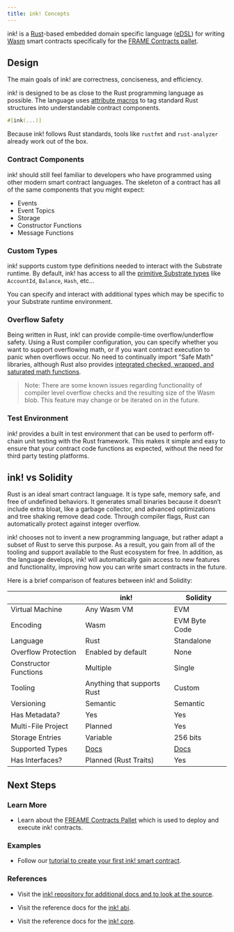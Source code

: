 ```yaml
---
title: ink! Concepts
---
```


ink! is a [Rust](https://www.rust-lang.org/)-based embedded domain specific language
([eDSL](https://wiki.haskell.org/Embedded_domain_specific_language)) for writing
[Wasm](https://webassembly.org/) smart contracts specifically for the
[FRAME Contracts pallet](contracts-pallet).

## Design

The main goals of ink! are correctness, conciseness, and efficiency.

ink! is designed to be as close to the Rust programming language as possible. The language uses
[attribute macros](https://doc.rust-lang.org/reference/procedural-macros.html#attribute-macros) to
tag standard Rust structures into understandable contract components.

```rust
#[ink(...)]
```

Because ink! follows Rust standards, tools like `rustfmt` and `rust-analyzer` already work out of
the box.

### Contract Components

ink! should still feel familiar to developers who have programmed using other modern smart contract
languages. The skeleton of a contract has all of the same components that you might expect:

- Events
- Event Topics
- Storage
- Constructor Functions
- Message Functions

### Custom Types

ink! supports custom type definitions needed to interact with the Substrate runtime. By default,
ink! has access to all the [primitive Substrate types](../runtime/primitives) like `AccountId`,
`Balance`, `Hash`, etc...

You can specify and interact with additional types which may be specific to your Substrate runtime
environment.

### Overflow Safety

Being written in Rust, ink! can provide compile-time overflow/underflow safety. Using a Rust
compiler configuration, you can specify whether you want to support overflowing math, or if you want
contract execution to panic when overflows occur. No need to continually import "Safe Math"
libraries, although Rust also provides
[integrated checked, wrapped, and saturated math functions](https://doc.rust-lang.org/std/primitive.u32.html).

> Note: There are some known issues regarding functionality of compiler level overflow checks and
> the resulting size of the Wasm blob. This feature may change or be iterated on in the future.

### Test Environment

ink! provides a built in test environment that can be used to perform off-chain unit testing with
the Rust framework. This makes it simple and easy to ensure that your contract code functions as
expected, without the need for third party testing platforms.

## ink! vs Solidity

Rust is an ideal smart contract language. It is type safe, memory safe, and free of undefined
behaviors. It generates small binaries because it doesn’t include extra bloat, like a garbage
collector, and advanced optimizations and tree shaking remove dead code. Through compiler flags,
Rust can automatically protect against integer overflow.

ink! chooses not to invent a new programming language, but rather adapt a subset of Rust to serve
this purpose. As a result, you gain from all of the tooling and support available to the Rust
ecosystem for free. In addition, as the language develops, ink! will automatically gain access to
new features and functionality, improving how you can write smart contracts in the future.

Here is a brief comparison of features between ink! and Solidity:

|                       | ink!                        | Solidity                                                     |
| --------------------- | --------------------------- | ------------------------------------------------------------ |
| Virtual Machine       | Any Wasm VM                 | EVM                                                          |
| Encoding              | Wasm                        | EVM Byte Code                                                |
| Language              | Rust                        | Standalone                                                   |
| Overflow Protection   | Enabled by default          | None                                                         |
| Constructor Functions | Multiple                    | Single                                                       |
| Tooling               | Anything that supports Rust | Custom                                                       |
| Versioning            | Semantic                    | Semantic                                                     |
| Has Metadata?         | Yes                         | Yes                                                          |
| Multi-File Project    | Planned                     | Yes                                                          |
| Storage Entries       | Variable                    | 256 bits                                                     |
| Supported Types       | [Docs](../advanced/codec)   | [Docs](https://solidity.readthedocs.io/en/latest/types.html) |
| Has Interfaces?       | Planned (Rust Traits)       | Yes                                                          |

## Next Steps

### Learn More

- Learn about the [FREAME Contracts Pallet](https://docs.rs/pallet-contracts) which is used to
  deploy and execute ink! contracts.

### Examples

- Follow our
  [tutorial to create your first ink! smart contract](https://substrate.dev/substrate-contracts-workshop/).

### References

- Visit the
  [ink! repository for additional docs and to look at the source](https://github.com/paritytech/ink).

- Visit the reference docs for the [ink! abi](https://paritytech.github.io/ink/ink_abi/).

- Visit the reference docs for the [ink! core](https://paritytech.github.io/ink/ink_core/).
